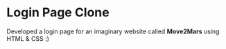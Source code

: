 # Login Page Clone

Developed a login page for an imaginary website called **Move2Mars** using HTML & CSS :)
